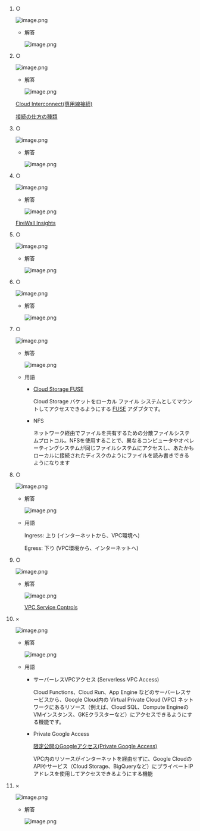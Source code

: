 1. ○ 
    
    ![image.png](https://prod-files-secure.s3.us-west-2.amazonaws.com/42b16988-a5a8-437d-af8b-c8412ee1342b/d3724132-120d-410b-9598-f17278f9598a/image.png)
    
    - 解答
        
        ![image.png](https://prod-files-secure.s3.us-west-2.amazonaws.com/42b16988-a5a8-437d-af8b-c8412ee1342b/2a91e04a-f508-4c94-a58a-eb33755154aa/image.png)
        
2. ○
    
    ![image.png](https://prod-files-secure.s3.us-west-2.amazonaws.com/42b16988-a5a8-437d-af8b-c8412ee1342b/d56563eb-4d57-4273-9088-085ac9fd115f/image.png)
    
    - 解答
        
        ![image.png](https://prod-files-secure.s3.us-west-2.amazonaws.com/42b16988-a5a8-437d-af8b-c8412ee1342b/d6a8fb75-2957-4cd9-9577-568e0f43bfd1/image.png)
        
    
    [Cloud Interconnect(専用線接続)](https://www.notion.so/Cloud-Interconnect-ad1ee0780f514ba9b5c54c1db99fe4f4?pvs=21) 
    
    [接続の仕方の種類](https://www.notion.so/dd6d631c4bc142a59c27d13e7feb0cfc?pvs=21) 
    
3. ○
    
    ![image.png](https://prod-files-secure.s3.us-west-2.amazonaws.com/42b16988-a5a8-437d-af8b-c8412ee1342b/9558f299-bdd6-4ce6-9f9d-9fe8db71c623/image.png)
    
    - 解答
        
        ![image.png](https://prod-files-secure.s3.us-west-2.amazonaws.com/42b16988-a5a8-437d-af8b-c8412ee1342b/e13c395d-c0e8-43d1-860f-bc8fdcbeb32f/image.png)
        
4. ○
    
    ![image.png](https://prod-files-secure.s3.us-west-2.amazonaws.com/42b16988-a5a8-437d-af8b-c8412ee1342b/6df088fb-e992-4d77-868a-7e5f6343484d/image.png)
    
    - 解答
        
        ![image.png](https://prod-files-secure.s3.us-west-2.amazonaws.com/42b16988-a5a8-437d-af8b-c8412ee1342b/cff6a81d-d738-4a1f-856f-94c84a28e7cb/image.png)
        
    
    [FireWall Insights](https://www.notion.so/FireWall-Insights-d980ee430bda4b4ebf8eae81bb9e9126?pvs=21) 
    
5. ○
    
    ![image.png](https://prod-files-secure.s3.us-west-2.amazonaws.com/42b16988-a5a8-437d-af8b-c8412ee1342b/b3520644-3330-4dbf-bf97-f64bdd4a79a0/image.png)
    
    - 解答
        
        ![image.png](https://prod-files-secure.s3.us-west-2.amazonaws.com/42b16988-a5a8-437d-af8b-c8412ee1342b/20d0fa4c-9ff6-4edc-af49-ba2e96b02064/image.png)
        
6. ○
    
    ![image.png](https://prod-files-secure.s3.us-west-2.amazonaws.com/42b16988-a5a8-437d-af8b-c8412ee1342b/0d679d9b-d5a8-4161-b6d8-d1427d609a28/image.png)
    
    - 解答
        
        ![image.png](https://prod-files-secure.s3.us-west-2.amazonaws.com/42b16988-a5a8-437d-af8b-c8412ee1342b/4aeae553-0137-4c12-aff3-7e3380e8fcd8/image.png)
        
7. ○
    
    ![image.png](https://prod-files-secure.s3.us-west-2.amazonaws.com/42b16988-a5a8-437d-af8b-c8412ee1342b/4a71ad46-58d9-42b0-bea7-7aa8b28522ce/image.png)
    
    - 解答
        
        ![image.png](https://prod-files-secure.s3.us-west-2.amazonaws.com/42b16988-a5a8-437d-af8b-c8412ee1342b/f7a4b699-166a-432f-aa00-3b80e4fab7de/image.png)
        
    - 用語
        - [Cloud Storage FUSE](https://cloud.google.com/storage/docs/gcs-fuse?hl=ja)
            
            Cloud Storage バケットをローカル ファイル システムとしてマウントしてアクセスできるようにする [FUSE](http://fuse.sourceforge.net/) アダプタです。
            
        - NFS
            
            ネットワーク経由でファイルを共有するための分散ファイルシステムプロトコル。NFSを使用することで、異なるコンピュータやオペレーティングシステムが同じファイルシステムにアクセスし、あたかもローカルに接続されたディスクのようにファイルを読み書きできるようになります
            
8. ○
    
    ![image.png](https://prod-files-secure.s3.us-west-2.amazonaws.com/42b16988-a5a8-437d-af8b-c8412ee1342b/c7494dd2-70e2-403c-a6e3-3437b876f8f6/image.png)
    
    - 解答
        
        ![image.png](https://prod-files-secure.s3.us-west-2.amazonaws.com/42b16988-a5a8-437d-af8b-c8412ee1342b/9867d5b5-3adb-4443-8651-2f8b8b8f0690/image.png)
        
    - 用語
        
        Ingress: 上り (インターネットから、VPC環境へ)
        
        Egress: 下り (VPC環境から、インターネットへ)
        
9. ○
    
    ![image.png](https://prod-files-secure.s3.us-west-2.amazonaws.com/42b16988-a5a8-437d-af8b-c8412ee1342b/bfda8c27-8f37-4d86-9945-07684e6223f6/image.png)
    
    - 解答
        
        ![image.png](https://prod-files-secure.s3.us-west-2.amazonaws.com/42b16988-a5a8-437d-af8b-c8412ee1342b/8aa7bc3b-67df-4a18-aabc-078f628431e1/image.png)
        
        [VPC Service Controls](https://www.notion.so/VPC-Service-Controls-45f3cc03ece94148879c9d2cd605c11a?pvs=21) 
        
10. ×
    
    ![image.png](https://prod-files-secure.s3.us-west-2.amazonaws.com/42b16988-a5a8-437d-af8b-c8412ee1342b/f90b0c69-f542-47b5-9960-41250bb86d73/image.png)
    
    - 解答
        
        ![image.png](https://prod-files-secure.s3.us-west-2.amazonaws.com/42b16988-a5a8-437d-af8b-c8412ee1342b/ca43c08c-327e-448d-9ece-eb9f0cefabad/image.png)
        
    - 用語
        - サーバーレスVPCアクセス (Serverless VPC Access)
            
            Cloud Functions、Cloud Run、App Engine などのサーバーレスサービスから、Google Cloud内の Virtual Private Cloud (VPC) ネットワークにあるリソース（例えば、Cloud SQL、Compute EngineのVMインスタンス、GKEクラスターなど）にアクセスできるようにする機能です。
            
        - Private Google Access
            
            [限定公開のGoogleアクセス(Private Google Access)](https://www.notion.so/Google-Private-Google-Access-5aacab7a078c45efb8f5ed4c3b98a047?pvs=21) 
            
            VPC内のリソースがインターネットを経由せずに、Google CloudのAPIやサービス（Cloud Storage、BigQueryなど）にプライベートIPアドレスを使用してアクセスできるようにする機能
            
11. ×
    
    ![image.png](https://prod-files-secure.s3.us-west-2.amazonaws.com/42b16988-a5a8-437d-af8b-c8412ee1342b/acd4bb9d-339e-480b-a26b-a437542a367f/image.png)
    
    - 解答
        
        ![image.png](https://prod-files-secure.s3.us-west-2.amazonaws.com/42b16988-a5a8-437d-af8b-c8412ee1342b/3ca45432-c749-4396-a4f1-c29977cac2cd/image.png)